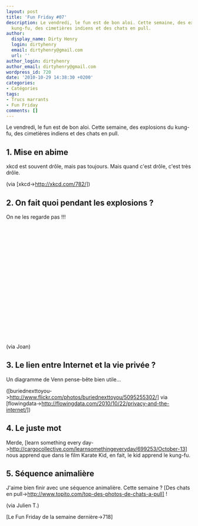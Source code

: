 ```yaml
---
layout: post
title: 'Fun Friday #07'
description: Le vendredi, le fun est de bon aloi. Cette semaine, des explosions du
  kung-fu, des cimetières indiens et des chats en pull.
author:
  display_name: Dirty Henry
  login: dirtyhenry
  email: dirtyhenry@gmail.com
  url: ''
author_login: dirtyhenry
author_email: dirtyhenry@gmail.com
wordpress_id: 720
date: '2010-10-29 14:38:30 +0200'
categories:
- Catégories
tags:
- Trucs marrants
- Fun Friday
comments: []
---
```

Le vendredi, le fun est de bon aloi. Cette semaine, des explosions du kung-fu, des cimetières indiens et des chats en pull.

<h2>1. Mise en abime</h2>

xkcd est souvent drôle, mais pas toujours. Mais quand c'est drôle, c'est très drôle.

<img445>

(via [xkcd->http://xkcd.com/782/])

<h2>2. On fait quoi pendant les explosions ?</h2>

On ne les regarde pas !!!

<object width="500" height="306"><param name="movie" value="http://www.youtube.com/v/Sqz5dbs5zmo?fs=1&hl=fr_FR"></param><param name="allowFullScreen" value="true"></param><param name="allowscriptaccess" value="always"></param><embed src="http://www.youtube.com/v/Sqz5dbs5zmo?fs=1&hl=fr_FR" type="application/x-shockwave-flash" allowscriptaccess="always" allowfullscreen="true" width="500" height="306"></embed></object>

(via Joan)

<h2>3. Le lien entre Internet et la vie privée ?</h2>

Un diagramme de Venn pense-bête bien utile...

<img446>

([buriednexttoyou->http://www.flickr.com/photos/buriednexttoyou/5095255302/] via [flowingdata->http://flowingdata.com/2010/10/22/privacy-and-the-internet/])

<h2>4. Le juste mot</h4>

Merde, [learn something every day->http://cargocollective.com/learnsomethingeveryday/699253/October-13] nous apprend que dans le film Karate Kid, en fait, le kid apprend le kung-fu.

<h2>5. Séquence animalière</h2>

J'aime bien finir avec une séquence animalière. Cette semaine ? [Des chats en pull->http://www.topito.com/top-des-photos-de-chats-a-pull] !

(via Julien T.)

[Le Fun Friday de la semaine dernière->718]
